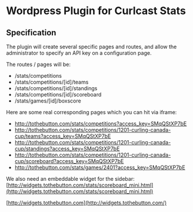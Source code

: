 # Wordpress Plugin for Curlcast Stats

## Specification

The plugin will create several specific pages and routes, and allow the administrator to specify an API key on a configuration page.

The routes / pages will be:
* /stats/competitions
* /stats/competitions/[id]/teams
* /stats/competitions/[id]/standings
* /stats/competitions/[id]/scoreboard
* /stats/games/[id]/boxscore

Here are some real corresponding pages which you can hit via iframe:
* http://tothebutton.com/stats/competitions?access_key=SMqQStXP7bE
* http://tothebutton.com/stats/competitions/1201-curling-canada-cup/teams?access_key=SMqQStXP7bE
* http://tothebutton.com/stats/competitions/1201-curling-canada-cup/standings?access_key=SMqQStXP7bE
* http://tothebutton.com/stats/competitions/1201-curling-canada-cup/scoreboard?access_key=SMqQStXP7bE
* http://tothebutton.com/stats/games/2401?access_key=SMqQStXP7bE

We also need an embeddable widget for the sidebar:
[http://widgets.tothebutton.com/stats/scoreboard_mini.html](http://widgets.tothebutton.com/stats/scoreboard_mini.html)

[http://widgets.tothebutton.com](http://widgets.tothebutton.com/)

